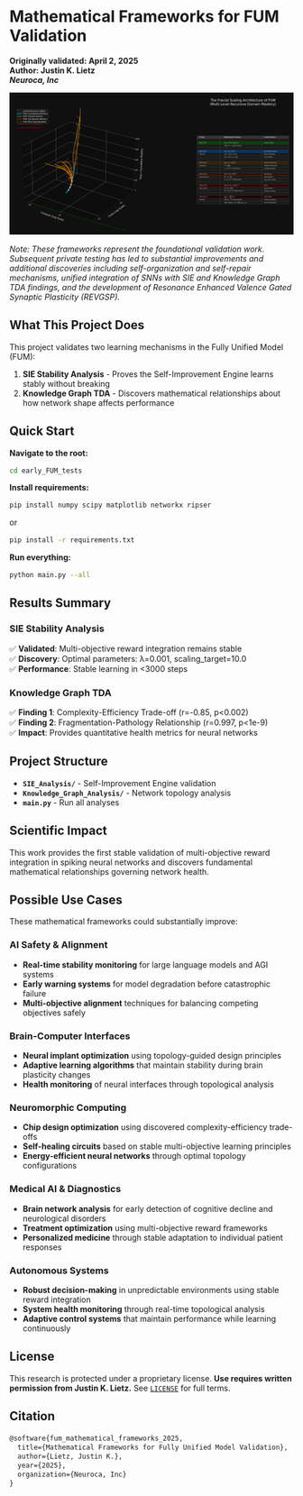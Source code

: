# Mathematical Frameworks for FUM Validation

**Originally validated: April 2, 2025**<br>
**Author: Justin K. Lietz**<br>
***Neuroca, Inc***

![Screenshot from 2025-08-06 12-53-10](Docs/Screenshot%20from%202025-08-06%2012-53-10.png)


*Note: These frameworks represent the foundational validation work. Subsequent private testing has led to substantial improvements and additional discoveries including self-organization and self-repair mechanisms, unified integration of SNNs with SIE and Knowledge Graph TDA findings, and the development of Resonance Enhanced Valence Gated Synaptic Plasticity (REVGSP).*

## What This Project Does

This project validates two learning mechanisms in the Fully Unified Model (FUM):

1. **SIE Stability Analysis** - Proves the Self-Improvement Engine learns stably without breaking
2. **Knowledge Graph TDA** - Discovers mathematical relationships about how network shape affects performance

## Quick Start

**Navigate to the root:**
```bash
cd early_FUM_tests
```

**Install requirements:**
```bash
pip install numpy scipy matplotlib networkx ripser
```
or

```bash
pip install -r requirements.txt
```

**Run everything:**
```bash
python main.py --all
```

## Results Summary

### SIE Stability Analysis
✅ **Validated**: Multi-objective reward integration remains stable<br>
✅ **Discovery**: Optimal parameters: λ=0.001, scaling_target=10.0<br>
✅ **Performance**: Stable learning in <3000 steps

### Knowledge Graph TDA
✅ **Finding 1**: Complexity-Efficiency Trade-off (r=-0.85, p<0.002)<br>
✅ **Finding 2**: Fragmentation-Pathology Relationship (r=0.997, p<1e-9)<br>
✅ **Impact**: Provides quantitative health metrics for neural networks

## Project Structure

- **`SIE_Analysis/`** - Self-Improvement Engine validation
- **`Knowledge_Graph_Analysis/`** - Network topology analysis  
- **`main.py`** - Run all analyses

## Scientific Impact

This work provides the first stable validation of multi-objective reward integration in spiking neural networks and discovers fundamental mathematical relationships governing network health.

## Possible Use Cases

These mathematical frameworks could substantially improve:

### **AI Safety & Alignment**
- **Real-time stability monitoring** for large language models and AGI systems
- **Early warning systems** for model degradation before catastrophic failure
- **Multi-objective alignment** techniques for balancing competing objectives safely

### **Brain-Computer Interfaces**
- **Neural implant optimization** using topology-guided design principles
- **Adaptive learning algorithms** that maintain stability during brain plasticity changes
- **Health monitoring** of neural interfaces through topological analysis

### **Neuromorphic Computing**
- **Chip design optimization** using discovered complexity-efficiency trade-offs
- **Self-healing circuits** based on stable multi-objective learning principles
- **Energy-efficient neural networks** through optimal topology configurations

### **Medical AI & Diagnostics**
- **Brain network analysis** for early detection of cognitive decline and neurological disorders
- **Treatment optimization** using multi-objective reward frameworks
- **Personalized medicine** through stable adaptation to individual patient responses

### **Autonomous Systems**
- **Robust decision-making** in unpredictable environments using stable reward integration
- **System health monitoring** through real-time topological analysis
- **Adaptive control systems** that maintain performance while learning continuously


## License

This research is protected under a proprietary license. **Use requires written permission from Justin K. Lietz.** See [`LICENSE`](LICENSE) for full terms.

## Citation

```
@software{fum_mathematical_frameworks_2025,
  title={Mathematical Frameworks for Fully Unified Model Validation},
  author={Lietz, Justin K.},
  year={2025},
  organization={Neuroca, Inc}
}
